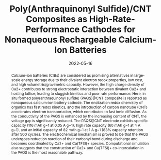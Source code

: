 ---
title: Poly(Anthraquinonyl Sulfide)/CNT Composites as High-Rate-Performance Cathodes for Nonaqueous Rechargeable Calcium-Ion Batteries
authors:
- Siqi Zhang
- 朱有亮
- Denghu Wang
- Chunguang Li
- Yu Han
- Zhan Shi
- Shouhua Feng
date: '2022-05-16'
doi: 10.1002/advs.202200397
publish_types: ['期刊文章']
publication: Advanced Science
abstract: Calcium-ion batteries (CIBs) are considered as promising  alternatives in large-scale energy storage due to their divalent  electron redox properties, low cost, and high volumetric/gravimetric  capacity. However, the high charge density of Ca2+ contributes to strong  electrostatic interaction between divalent Ca2+ and hosting lattice,  leading to sluggish kinetics and poor rate performance. Here, in situ  formed poly(anthraquinonyl sulfide) (PAQS)@CNT composite is reported as  nonaqueous calcium-ion battery cathode. The enolization redox chemistry  of organics has fast redox kinetics, and the introduction of carbon  nanotube (CNT) accelerates electron transportation, which contributes to  fast ionic diffusion. As the conductivity of the PAQS is enhanced by  the increasing content of CNT, the voltage gap is significantly reduced.  The PAQS@CNT electrode exhibits specific capacity (116 mAh g−1 at 0.05 A  g−1), high rate capacity (60 mAh g−1 at 4 A g−1), and an initial  capacity of 82 mAh g−1 at 1 A g−1 (83% capacity retention after 500  cycles). The electrochemical mechanism is proved to be that the PAQS  undergoes reduction reaction of their carbonyl bond during discharge and  becomes coordinated by Ca2+ and Ca(TFSI)+ species. Computational  simulation also suggests that the construction of Ca2+ and Ca(TFSI)+  co-intercalation in the PAQS is the most reasonable pathway.
url_pdf: https://onlinelibrary.wiley.com/doi/abs/10.1002/advs.202200397
---